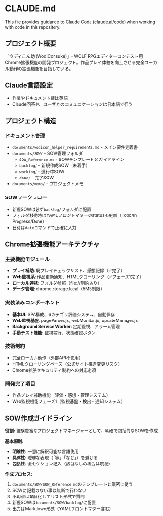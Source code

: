 # CLAUDE.md

This file provides guidance to Claude Code (claude.ai/code) when working with code in this repository.

## プロジェクト概要

「ウディこん助 (WodiConsuke)」- WOLF RPGエディターコンテスト用Chrome拡張機能の開発プロジェクト。作品プレイ体験を向上させる完全ローカル動作の拡張機能を目指している。

## Claude言語設定
- 作業やドキュメント類は英語
- Claude回答や、ユーザとのコミュニケーションは日本語で行う

## プロジェクト構造

### ドキュメント管理
- `documents/wodicon_helper_requirements.md` - メイン要件定義書
- `documents/SOW/` - SOW管理フォルダ
  - `SOW_Reference.md` - SOWテンプレートとガイドライン
  - `backlog/` - 新規作成SOW（未着手）
  - `working/` - 進行中SOW
  - `done/` - 完了SOW
- `documents/memo/` - プロジェクトメモ

### SOWワークフロー
- 新規SOWは必ず`backlog/`フォルダに配置
- フォルダ移動時はYAMLフロントマターのstatusも更新（Todo/In Progress/Done）
- 日付は`date`コマンドで正確に入力

## Chrome拡張機能アーキテクチャ

### 主要機能モジュール
- **プレイ補助**: 既プレイチェックリスト、感想記録（✅完了）
- **Web監視系**: 作品更新通知、HTMLクローリング（✅フェーズ1完了）
- **ローカル連携**: フォルダ参照（file://制約あり）
- **データ管理**: chrome.storage.local（5MB制限）

### 実装済みコンポーネント
- **基本UI**: SPA構成、6カテゴリ評価システム、自動保存
- **Web監視基盤**: pageParser.js, webMonitor.js, updateManager.js
- **Background Service Worker**: 定期監視、アラーム管理
- **手動テスト機能**: 監視実行、状態確認ボタン

### 技術制約
- 完全ローカル動作（外部API不使用）
- HTMLクローリングベース（公式サイト構造変更リスク）
- Chrome拡張セキュリティ制約への対応必須

### 開発完了項目
- 作品プレイ補助機能（評価・感想・管理システム）
- Web監視機能フェーズ1（監視基盤・検出・通知システム）

## SOW作成ガイドライン

**役割:** 経験豊富なプロジェクトマネージャーとして、明確で包括的なSOWを作成

**基本原則:**
- **明確性**: 一意に解釈可能な言語使用
- **具体性**: 曖昧な表現（「等」「など」）を避ける
- **包括性**: 全セクション記入（該当なしの場合は明記）

**作成プロセス:**
1. `documents/SOW/SOW_Reference.md`のテンプレートに厳密に従う
2. SOWに記載のない事は無断で行わない
3. 不明点は項目化してリスト形式で質問
4. 新規SOWは`documents/SOW/backlog/`に配置
5. 出力はMarkdown形式（YAMLフロントマター含む）
